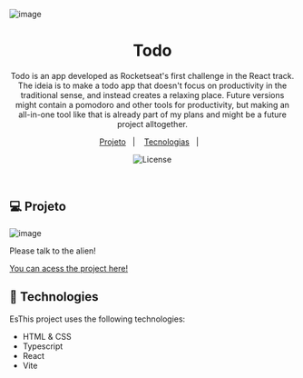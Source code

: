 ![image](https://github.com/danielcfleite/lofi-todo-ignite/assets/107118708/3dbb6a37-bf24-413b-8ea7-a56f91a6a2a9)

<h1 align="center"> Todo </h1>

<p align="center">
Todo is an app developed as Rocketseat's first challenge in the React track. The ideia is to make a todo app that doesn't focus on productivity in the traditional sense, and instead creates a relaxing place. Future versions might contain a pomodoro and other tools for productivity, but making an all-in-one tool like that is already part of my plans and might be a future project alltogether.<br/>

<p align="center">
  <a href="#-projeto">Projeto</a>&nbsp;&nbsp;&nbsp;|&nbsp;&nbsp;&nbsp;
  <a href="#-tecnologias">Tecnologias</a>&nbsp;&nbsp;&nbsp;|&nbsp;&nbsp;&nbsp;
</p>

<p align="center">
  <img alt="License" src="https://img.shields.io/static/v1?label=license&message=MIT&color=49AA26&labelColor=000000">
</p>

<br>


## 💻 Projeto
![image](https://i.imgur.com/pmvCtu7.png)

Please talk to the alien! 


[You can acess the project here!](https://lofi-todo-ignite.vercel.app/)


## 🚀 Technologies

EsThis project uses the following technologies: 

- HTML & CSS
- Typescript
- React
- Vite



